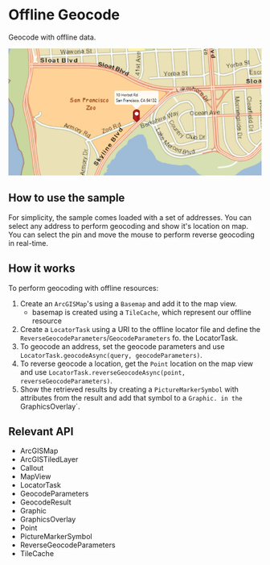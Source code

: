 # Offline Geocode

Geocode with offline data.

![](OfflineGeocode.png)

## How to use the sample

For simplicity, the sample comes loaded with a set of addresses. You can select any address to perform geocoding and show it's location on map. You can select the pin and move the mouse to perform reverse geocoding in real-time.

## How it works

To perform geocoding with offline resources:

1. Create an `ArcGISMap`'s using a `Basemap` and add it to the map view.
    * basemap is created using a `TileCache`, which represent our offline resource
2. Create a `LocatorTask` using a URI to the offline locator file and define the `ReverseGeocodeParameters`/`GeocodeParameters` fo. the LocatorTask.
3. To geocode an address, set the geocode parameters and use `LocatorTask.geocodeAsync(query, geocodeParameters)`.
4. To reverse geocode a location, get the `Point` location on the map view and use `LocatorTask.reverseGeocodeAsync(point, reverseGeocodeParameters)`.
5. Show the retrieved results by creating a `PictureMarkerSymbol` with attributes from the result and add that symbol to a `Graphic. in the `GraphicsOverlay`.

## Relevant API

* ArcGISMap
* ArcGISTiledLayer
* Callout
* MapView
* LocatorTask
* GeocodeParameters
* GeocodeResult
* Graphic
* GraphicsOverlay
* Point
* PictureMarkerSymbol
* ReverseGeocodeParameters
* TileCache
